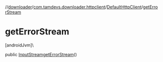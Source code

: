 //[downloader](../../../index.md)/[com.tamdevs.downloader.httpclient](../index.md)/[DefaultHttpClient](index.md)/[getErrorStream](get-error-stream.md)

# getErrorStream

[androidJvm]\

public [InputStream](https://developer.android.com/reference/kotlin/java/io/InputStream.html)[getErrorStream](get-error-stream.md)()
